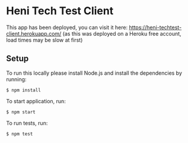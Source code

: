 # Heni Tech Test Client

This app has been deployed, you can visit it here: https://heni-techtest-client.herokuapp.com/
(as this was deployed on a Heroku free account, load times may be slow at first)

## Setup

To run this locally please install Node.js and install the dependencies by running:

```
$ npm install
```

To start application, run:

```
$ npm start
```

To run tests, run:

```
$ npm test
```
